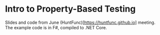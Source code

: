 # Intro to Property-Based Testing

Slides and code from June (HuntFunc)[https://huntfunc.github.io] meeting. The example code is in F#, compiled to .NET Core.

